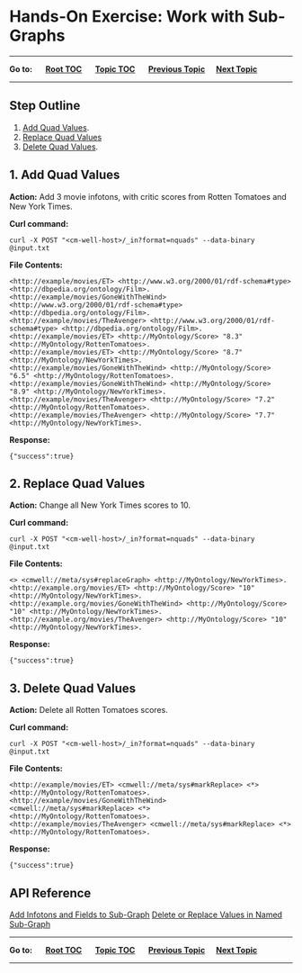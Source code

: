# Hands-On Exercise: Work with Sub-Graphs

----

**Go to:** &nbsp;&nbsp;&nbsp;&nbsp; [**Root TOC**](CM-Well.RootTOC.md) &nbsp;&nbsp;&nbsp;&nbsp; [**Topic TOC**](Tutorial.HandsOnExercisesTOC.md) &nbsp;&nbsp;&nbsp;&nbsp; [**Previous Topic**](Tutorial.HandsOnExercises.SubscribeForPulledData.md)&nbsp;&nbsp;&nbsp;&nbsp; [**Next Topic**](Tutorial.HandsOnExercises.AddFileInfoton.md)  

----


## Step Outline

1. [Add Quad Values](#hdr1).
2. [Replace Quad Values](#hdr2)
3. [Delete Quad Values](#hdr3).

<a name="hdr1"></a>
## 1. Add Quad Values

**Action:** Add 3 movie infotons, with critic scores from Rotten Tomatoes and New York Times.

**Curl command:**

    curl -X POST "<cm-well-host>/_in?format=nquads" --data-binary @input.txt

**File Contents:**

    <http://example/movies/ET> <http://www.w3.org/2000/01/rdf-schema#type> <http://dbpedia.org/ontology/Film>.
    <http://example/movies/GoneWithTheWind> <http://www.w3.org/2000/01/rdf-schema#type> <http://dbpedia.org/ontology/Film>.
    <http://example/movies/TheAvenger> <http://www.w3.org/2000/01/rdf-schema#type> <http://dbpedia.org/ontology/Film>.
    <http://example/movies/ET> <http://MyOntology/Score> "8.3" <http://MyOntology/RottenTomatoes>.
    <http://example/movies/ET> <http://MyOntology/Score> "8.7" <http://MyOntology/NewYorkTimes>.
    <http://example/movies/GoneWithTheWind> <http://MyOntology/Score> "6.5" <http://MyOntology/RottenTomatoes>.
    <http://example/movies/GoneWithTheWind> <http://MyOntology/Score> "8.9" <http://MyOntology/NewYorkTimes>.
    <http://example/movies/TheAvenger> <http://MyOntology/Score> "7.2" <http://MyOntology/RottenTomatoes>.
    <http://example/movies/TheAvenger> <http://MyOntology/Score> "7.7" <http://MyOntology/NewYorkTimes>.
    
**Response:**

    {"success":true}
    
<a name="hdr2"></a>
## 2. Replace Quad Values

**Action:** Change all New York Times scores to 10.

**Curl command:**

    curl -X POST "<cm-well-host>/_in?format=nquads" --data-binary @input.txt

**File Contents:**

    <> <cmwell://meta/sys#replaceGraph> <http://MyOntology/NewYorkTimes>. 
    <http://example.org/movies/ET> <http://MyOntology/Score> "10" <http://MyOntology/NewYorkTimes>.
    <http://example.org/movies/GoneWithTheWind> <http://MyOntology/Score> "10" <http://MyOntology/NewYorkTimes>.
    <http://example.org/movies/TheAvenger> <http://MyOntology/Score> "10" <http://MyOntology/NewYorkTimes>.

**Response:**

    {"success":true}
   
<a name="hdr3"></a>
## 3. Delete Quad Values

**Action:** Delete all Rotten Tomatoes scores.

**Curl command:**

    curl -X POST "<cm-well-host>/_in?format=nquads" --data-binary @input.txt

**File Contents:**

    <http://example/movies/ET> <cmwell://meta/sys#markReplace> <*> <http://MyOntology/RottenTomatoes>.
    <http://example/movies/GoneWithTheWind> <cmwell://meta/sys#markReplace> <*> <http://MyOntology/RottenTomatoes>.
    <http://example/movies/TheAvenger> <cmwell://meta/sys#markReplace> <*> <http://MyOntology/RottenTomatoes>.
    
**Response:**

    {"success":true}

## API Reference
[Add Infotons and Fields to Sub-Graph](API.Update.AddInfotonsAndFieldsToSubGraph.md)
[Delete or Replace Values in Named Sub-Graph](API.Update.DeleteOrReplaceValuesInNamedSubGraph.md)

----

**Go to:** &nbsp;&nbsp;&nbsp;&nbsp; [**Root TOC**](CM-Well.RootTOC.md) &nbsp;&nbsp;&nbsp;&nbsp; [**Topic TOC**](Tutorial.HandsOnExercisesTOC.md) &nbsp;&nbsp;&nbsp;&nbsp; [**Previous Topic**](Tutorial.HandsOnExercises.SubscribeForPulledData.md)&nbsp;&nbsp;&nbsp;&nbsp; [**Next Topic**](Tutorial.HandsOnExercises.AddFileInfoton.md)  

----